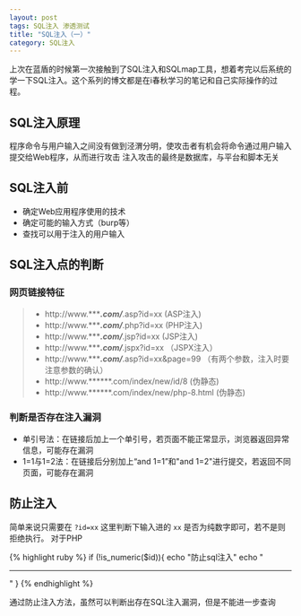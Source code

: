 ```yaml
---
layout: post
tags: SQL注入 渗透测试
title: "SQL注入（一）"
category: SQL注入
---
```


上次在蓝盾的时候第一次接触到了SQL注入和SQLmap工具，想着考完以后系统的学一下SQL注入。这个系列的博文都是在i春秋学习的笔记和自己实际操作的过程。

## SQL注入原理
程序命令与用户输入之间没有做到泾渭分明，使攻击者有机会将命令通过用户输入提交给Web程序，从而进行攻击 
注入攻击的最终是数据库，与平台和脚本无关
 
## SQL注入前
* 确定Web应用程序使用的技术
* 确定可能的输入方式（burp等）
* 查找可以用于注入的用户输入

## SQL注入点的判断

### 网页链接特征


>* http://www.******.com/***.asp?id=xx (ASP注入)
>* http://www.******.com/***.php?id=xx (PHP注入)
>* http://www.******.com/***.jsp?id=xx (JSP注入)
>* http://www.******.com/***.jspx?id=xx （JSPX注入）
>* http://www.******.com/***.asp?id=xx&page=99 （有两个参数，注入时要注意参数的确认）
>* http://www.******.com/index/new/id/8 (伪静态)
>* http://www.******.com/index/new/php-8.html (伪静态)


### 判断是否存在注入漏洞
* 单引号法：在链接后加上一个单引号，若页面不能正常显示，浏览器返回异常信息，可能存在漏洞
* 1=1与1=2法：在链接后分别加上“and 1=1”和"and 1=2"进行提交，若返回不同页面，可能存在漏洞

## 防止注入
简单来说只需要在 `?id=xx` 这里判断下输入进的 `xx` 是否为纯数字即可，若不是则拒绝执行。
对于PHP

{% highlight ruby %}
if (!is_numeric($id)){
	echo "防止sql注入"
	echo "<hr>"
}
{% endhighlight %}

通过防止注入方法，虽然可以判断出存在SQL注入漏洞，但是不能进一步查询